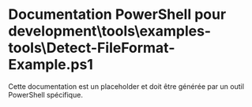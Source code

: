 # Documentation PowerShell pour development\tools\examples-tools\Detect-FileFormat-Example.ps1

Cette documentation est un placeholder et doit être générée par un outil PowerShell spécifique.
